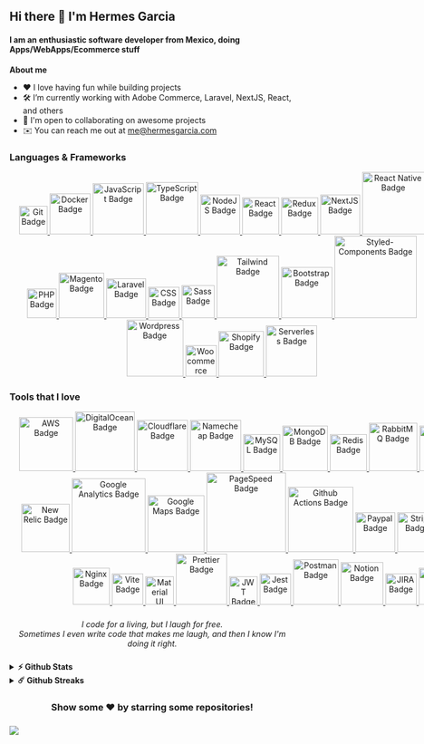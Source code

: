 ## Hi there 👋 I'm Hermes Garcia
#### I am an enthusiastic software developer from Mexico, doing Apps/WebApps/Ecommerce stuff

**About me**
- ❤️ I love having fun while building projects
- 🛠 I’m currently working with Adobe Commerce, Laravel, NextJS, React, and others
- 🤝 I'm open to collaborating on awesome projects
- ✉️ You can reach me out at [me@hermesgarcia.com](mailto:me@hermesgarcia.com)



### Languages & Frameworks
<div align="center">
<div style="width: 750px">
<a href="https://git-scm.com/" target="_blank" rel="noreferrer">
<img src="https://camo.githubusercontent.com/42acc7ee3a18313a065e672e0835729edf3361dedb045d6c3cf8821fe30a1c2d/68747470733a2f2f696d672e736869656c64732e696f2f7374617469632f76313f7374796c653d666f722d7468652d6261646765266d6573736167653d47697426636f6c6f723d463035303332266c6f676f3d476974266c6f676f436f6c6f723d464646464646266c6162656c3d" width="50" alt="Git Badge" />
</a>
<a href="https://www.docker.com/" target="_blank" rel="noreferrer">
<img src="https://img.shields.io/badge/Docker-2CA5E0?style=for-the-badge&logo=docker&logoColor=white" width="72" alt="Docker Badge" />
</a>
<a href="https://developer.mozilla.org/en-US/docs/Web/JavaScript" target="_blank" rel="noreferrer">
<img src="https://img.shields.io/badge/JavaScript-323330?style=for-the-badge&logo=javascript&logoColor=F7DF1E" width="90" alt="JavaScript Badge" />
</a>
<a href="https://www.typescriptlang.org/" target="_blank" rel="noreferrer">
<img src="https://img.shields.io/badge/TypeScript-007ACC?style=for-the-badge&logo=typescript&logoColor=white" width="92" alt="TypeScript Badge" />
</a>
<a href="https://nodejs.org/en/" target="_blank" rel="noreferrer">
<img src="https://img.shields.io/badge/Node.js-339933?style=for-the-badge&logo=nodedotjs&logoColor=white" width="70" alt="NodeJS Badge" />
</a>
<a href="https://reactjs.org/" target="_blank" rel="noreferrer">
<img src="https://img.shields.io/badge/React-20232A?style=for-the-badge&logo=react&logoColor=61DAFB" width="65" alt="React Badge" />
</a>
<a href="https://redux.js.org/" target="_blank" rel="noreferrer">
<img src="https://img.shields.io/badge/Redux-593D88?style=for-the-badge&logo=redux&logoColor=white" width="65" alt="Redux Badge" />
</a>
<a href="https://nextjs.org/" target="_blank" rel="noreferrer">
<img src="https://img.shields.io/badge/next.js-000000?style=for-the-badge&logo=nextdotjs&logoColor=white" width="70" alt="NextJS Badge" />
</a>

<a href="https://reactnative.dev/" target="_blank" rel="noreferrer">
<img src="https://img.shields.io/badge/React_Native-20232A?style=for-the-badge&logo=react&logoColor=61DAFB" width="110" alt="React Native Badge" />
</a>

<a href="https://www.php.net/" target="_blank" rel="noreferrer">
<img src="https://img.shields.io/badge/PHP-777BB4?style=for-the-badge&logo=php&logoColor=white" width="52" alt="PHP Badge" />
</a>
<a href="https://business.adobe.com/products/magento/magento-commerce.html" target="_blank" rel="noreferrer">
<img src="https://camo.githubusercontent.com/4124f925b1d15da7ea009d3b6e3c973b81f61e946508d38220738d39e61b88cd/68747470733a2f2f696d672e736869656c64732e696f2f7374617469632f76313f7374796c653d666f722d7468652d6261646765266d6573736167653d4d6167656e746f26636f6c6f723d454536373246266c6f676f3d4d6167656e746f266c6f676f436f6c6f723d464646464646266c6162656c3d" width="80" alt="Magento Badge" />
</a>
<a href="https://laravel.com/" target="_blank" rel="noreferrer">
<img src="https://img.shields.io/badge/Laravel-FF2D20?style=for-the-badge&logo=laravel&logoColor=white" width="70" alt="Laravel Badge" />
</a>

<a href="https://developer.mozilla.org/en-US/docs/Web/CSS" target="_blank" rel="noreferrer">
<img src="https://img.shields.io/badge/CSS3-1572B6?style=for-the-badge&logo=css3&logoColor=white" width="55" alt="CSS Badge" />
</a>
<a href="https://sass-lang.com/" target="_blank" rel="noreferrer">
<img src="https://camo.githubusercontent.com/7436ecde5696a856dd865d3fc81fa2612054f468e12fdb5d591e7a19a46fc9f7/68747470733a2f2f696d672e736869656c64732e696f2f7374617469632f76313f7374796c653d666f722d7468652d6261646765266d6573736167653d5361737326636f6c6f723d434336363939266c6f676f3d53617373266c6f676f436f6c6f723d464646464646266c6162656c3d" width="58" alt="Sass Badge" />
</a>
<a href="https://tailwindcss.com/" target="_blank" rel="noreferrer">
<img src="https://camo.githubusercontent.com/5d16e7fdd964ebca50ca82d6c8b081045630340427c463f4470050acd4e50ef3/68747470733a2f2f696d672e736869656c64732e696f2f7374617469632f76313f7374796c653d666f722d7468652d6261646765266d6573736167653d5461696c77696e642b43535326636f6c6f723d323232323232266c6f676f3d5461696c77696e642b435353266c6f676f436f6c6f723d303642364434266c6162656c3d" width="110" alt="Tailwind Badge" />
</a>
<a href="https://getbootstrap.com/" target="_blank" rel="noreferrer">
<img src="https://img.shields.io/badge/Bootstrap-563D7C?style=for-the-badge&logo=bootstrap&logoColor=white" width="90" alt="Bootstrap Badge" />
</a>
<a href="https://styled-components.com/" target="_blank" rel="noreferrer">
<img src="https://camo.githubusercontent.com/5c0ce52c634e8c55bdc35797c96bef788da087d899194227f04f44794186b35e/68747470733a2f2f696d672e736869656c64732e696f2f7374617469632f76313f7374796c653d666f722d7468652d6261646765266d6573736167653d7374796c65642d636f6d706f6e656e747326636f6c6f723d444237303933266c6f676f3d7374796c65642d636f6d706f6e656e7473266c6f676f436f6c6f723d464646464646266c6162656c3d" width="145" alt="Styled-Components Badge" />
</a>

<a href="https://wordpress.org/" target="_blank" rel="noreferrer">
<img src="https://camo.githubusercontent.com/2943f0d0ea94547e106bc8d4f6208186d826c30ce4526b1d617b3ba5482ec38f/68747470733a2f2f696d672e736869656c64732e696f2f7374617469632f76313f7374796c653d666f722d7468652d6261646765266d6573736167653d576f7264507265737326636f6c6f723d323137353942266c6f676f3d576f72645072657373266c6f676f436f6c6f723d464646464646266c6162656c3d" width="100" alt="Wordpress Badge" />
</a>
<a href="https://woocommerce.com/" target="_blank" rel="noreferrer">
<img src="https://camo.githubusercontent.com/474f50bbab73819bb5aee049131bf601bad25455fe88b374ad0b9479d6a9693c/68747470733a2f2f696d672e736869656c64732e696f2f7374617469632f76313f7374796c653d666f722d7468652d6261646765266d6573736167653d576f6f26636f6c6f723d393635383841266c6f676f3d576f6f266c6f676f436f6c6f723d464646464646266c6162656c3d" width="55" alt="Woocommerce Badge" />
</a>
<a href="https://www.shopify.com/" target="_blank" rel="noreferrer">
<img src="https://img.shields.io/badge/shopify-8DB543?style=for-the-badge&logo=Shopify&logoColor=white" width="80" alt="Shopify Badge" />
</a>

<a href="https://www.serverless.com/" target="_blank" rel="noreferrer">
<img src="https://camo.githubusercontent.com/9a5ae0ebc9b7e1261df86045426e5d1bbbab67827df9143d51ada8c25bfd7f41/68747470733a2f2f696d672e736869656c64732e696f2f7374617469632f76313f7374796c653d666f722d7468652d6261646765266d6573736167653d5365727665726c65737326636f6c6f723d464435373530266c6f676f3d5365727665726c657373266c6f676f436f6c6f723d464646464646266c6162656c3d" width="90" alt="Serverless Badge" />
</a>

</div>
</div>

### Tools that I love

<div align="center">
<div style="width: 900px">
<a href="https://aws.amazon.com/" target="_blank" rel="noreferrer">
<img src="https://img.shields.io/badge/Amazon_AWS-FF9900?style=for-the-badge&logo=amazonaws&logoColor=white" width="95" alt="AWS Badge" />
</a>
<a href="https://www.digitalocean.com/" target="_blank" rel="noreferrer">
<img src="https://img.shields.io/badge/Digital_Ocean-0080FF?style=for-the-badge&logo=DigitalOcean&logoColor=white" width="105" alt="DigitalOcean Badge" />
</a>
<a href="https://www.cloudflare.com/" target="_blank" rel="noreferrer">
<img src="https://img.shields.io/badge/Cloudflare-F38020?style=for-the-badge&logo=Cloudflare&logoColor=white" width="90" alt="Cloudflare Badge" />
</a>
<a href="https://www.namecheap.com/" target="_blank" rel="noreferrer">
<img src="https://camo.githubusercontent.com/f0aa0aee94db54a325cc1b7431b49e523765dd89ec00b33f1895b10414311c73/68747470733a2f2f696d672e736869656c64732e696f2f7374617469632f76313f7374796c653d666f722d7468652d6261646765266d6573736167653d4e616d65636865617026636f6c6f723d444533373233266c6f676f3d4e616d656368656170266c6f676f436f6c6f723d464646464646266c6162656c3d" width="90" alt="Namecheap Badge" />
</a>

<a href="https://www.mysql.com/" target="_blank" rel="noreferrer">
<img src="https://img.shields.io/badge/MySQL-005C84?style=for-the-badge&logo=mysql&logoColor=white" width="65" alt="MySQL Badge" />
</a>
<a href="https://www.mongodb.com/" target="_blank" rel="noreferrer">
<img src="https://img.shields.io/badge/MongoDB-4EA94B?style=for-the-badge&logo=mongodb&logoColor=white" width="80" alt="MongoDB Badge" />
</a>
<a href="https://redis.io/" target="_blank" rel="noreferrer">
<img src="https://camo.githubusercontent.com/96b42e2a7e8943d51689b0b33fcc4d51fdcf4239f7f9da9f71224d1be905d96f/68747470733a2f2f696d672e736869656c64732e696f2f7374617469632f76313f7374796c653d666f722d7468652d6261646765266d6573736167653d526564697326636f6c6f723d444333383244266c6f676f3d5265646973266c6f676f436f6c6f723d464646464646266c6162656c3d" width="65" alt="Redis Badge" />
</a>
<a href="https://www.rabbitmq.com/" target="_blank" rel="noreferrer">
<img src="https://camo.githubusercontent.com/3c1911b9b4c4d3e24062411c40d9eec739c6933f5f9389cd2ce4aed5bbe9d0ac/68747470733a2f2f696d672e736869656c64732e696f2f7374617469632f76313f7374796c653d666f722d7468652d6261646765266d6573736167653d5261626269744d5126636f6c6f723d464636363030266c6f676f3d5261626269744d51266c6f676f436f6c6f723d464646464646266c6162656c3d" width="85" alt="RabbitMQ Badge" />
</a>
<a href="https://firebase.google.com/" target="_blank" rel="noreferrer">
<img src="https://img.shields.io/badge/firebase-ffca28?style=for-the-badge&logo=firebase&logoColor=black" width="80" alt="Firebase Badge" />
</a>
<a href="https://www.algolia.com/" target="_blank" rel="noreferrer">
<img src="https://camo.githubusercontent.com/de37463ab9277518089bf8b12b2c365d9cc8494dc7da522abad7f24db15e687e/68747470733a2f2f696d672e736869656c64732e696f2f7374617469632f76313f7374796c653d666f722d7468652d6261646765266d6573736167653d416c676f6c696126636f6c6f723d353436384646266c6f676f3d416c676f6c6961266c6f676f436f6c6f723d464646464646266c6162656c3d" width="75" alt="Algolia Badge" />
</a>

<a href="https://newrelic.com/" target="_blank" rel="noreferrer">
<img src="https://camo.githubusercontent.com/0e05ee3aa45a20aa9d93f007072133d913bcb5b0fa819c90fc6159351a8681bb/68747470733a2f2f696d672e736869656c64732e696f2f7374617469632f76313f7374796c653d666f722d7468652d6261646765266d6573736167653d4e65772b52656c696326636f6c6f723d303038433939266c6f676f3d4e65772b52656c6963266c6f676f436f6c6f723d464646464646266c6162656c3d" width="85" alt="New Relic Badge" />
</a>
<a href="https://analytics.google.com/" target="_blank" rel="noreferrer">
<img src="https://img.shields.io/badge/Google%20Analytics-E37400?style=for-the-badge&logo=google%20analytics&logoColor=white" width="130" alt="Google Analytics Badge" />
</a>
<a href="developers.google.com/maps" target="_blank" rel="noreferrer">
<img src="https://camo.githubusercontent.com/6e4c33c4469cc28c9a9144b49c840d16bb98df76cb5b9d14f8715c8af2749bd3/68747470733a2f2f696d672e736869656c64732e696f2f7374617469632f76313f7374796c653d666f722d7468652d6261646765266d6573736167653d476f6f676c652b4d61707326636f6c6f723d343238354634266c6f676f3d476f6f676c652b4d617073266c6f676f436f6c6f723d464646464646266c6162656c3d" width="100" alt="Google Maps Badge" />
</a>
<a href="https://pagespeed.web.dev/" target="_blank" rel="noreferrer">
<img src="https://camo.githubusercontent.com/283346b37eb70544ea696dc1ca299d04f64f21432eb12c025cf3a56f52e25758/68747470733a2f2f696d672e736869656c64732e696f2f7374617469632f76313f7374796c653d666f722d7468652d6261646765266d6573736167653d5061676553706565642b496e73696768747326636f6c6f723d343238354634266c6f676f3d5061676553706565642b496e736967687473266c6f676f436f6c6f723d464646464646266c6162656c3d" width="140" alt="PageSpeed Badge" />
</a>

<a href="https://github.com/features/actions" target="_blank" rel="noreferrer">
<img src="https://img.shields.io/badge/GitHub_Actions-2088FF?style=for-the-badge&logo=github-actions&logoColor=white" width="115" alt="Github Actions Badge" />
</a>

<a href="https://www.paypal.com/" target="_blank" rel="noreferrer">
<img src="https://camo.githubusercontent.com/f42cd885723031b05241f2791aa53451dc77dd2696ab50fcac5a4c6a7f4b77c9/68747470733a2f2f696d672e736869656c64732e696f2f7374617469632f76313f7374796c653d666f722d7468652d6261646765266d6573736167653d50617950616c26636f6c6f723d303034353743266c6f676f3d50617950616c266c6f676f436f6c6f723d464646464646266c6162656c3d" width="70" alt="Paypal Badge" />
</a>
<a href="https://stripe.com/" target="_blank" rel="noreferrer">
<img src="https://camo.githubusercontent.com/5e8e465612d10ddb4831b853b21cf9763eeb9f004b73f0fb7420ba8df14951c3/68747470733a2f2f696d672e736869656c64732e696f2f7374617469632f76313f7374796c653d666f722d7468652d6261646765266d6573736167653d53747269706526636f6c6f723d303038434444266c6f676f3d537472697065266c6f676f436f6c6f723d464646464646266c6162656c3d" width="70" alt="Stripe Badge" />
</a>
<a href="https://mercadopago.com" target="_blank" rel="noreferrer">
<img src="https://camo.githubusercontent.com/078d056cdacdeedc7e946f8b786db556d22b22e56e22054d9e400c2f12d3a1fc/68747470733a2f2f696d672e736869656c64732e696f2f7374617469632f76313f7374796c653d666f722d7468652d6261646765266d6573736167653d4d65726361646f2b5061676f26636f6c6f723d323232323232266c6f676f3d4d65726361646f2b5061676f266c6f676f436f6c6f723d303042314541266c6162656c3d" width="120" alt="MercadoPago Badge" />
</a>

<a href="https://www.nginx.com/" target="_blank" rel="noreferrer">
<img src="https://img.shields.io/badge/Nginx-009639?style=for-the-badge&logo=nginx&logoColor=white" width="65" alt="Nginx Badge" />
</a>
<a href="https://vitejs.dev/" target="_blank" rel="noreferrer">
<img src="https://img.shields.io/badge/Vite-B73BFE?style=for-the-badge&logo=vite&logoColor=FFD62E" width="55" alt="Vite Badge" />
</a>
<a href="https://mui.com/" target="_blank" rel="noreferrer">
<img src="https://camo.githubusercontent.com/208852c2348eb4c34115c18e7bc1364ef7ccc88a76a8e659a7ba13c4da7318c0/68747470733a2f2f696d672e736869656c64732e696f2f7374617469632f76313f7374796c653d666f722d7468652d6261646765266d6573736167653d4d554926636f6c6f723d303037464646266c6f676f3d4d5549266c6f676f436f6c6f723d464646464646266c6162656c3d" width="50" alt="Material UI Badge" />
</a>
<a href="https://prettier.io/" target="_blank" rel="noreferrer">
<img src="https://img.shields.io/badge/prettier-1A2C34?style=for-the-badge&logo=prettier&logoColor=F7BA3E" width="90" alt="Prettier Badge" />
</a>
<a href="https://jwt.io/" target="_blank" rel="noreferrer">
<img src="https://img.shields.io/badge/JWT-000000?style=for-the-badge&logo=JSON%20web%20tokens&logoColor=white" width="50" alt="JWT Badge" />
</a>
<a href="https://jestjs.io/" target="_blank" rel="noreferrer">
<img src="https://img.shields.io/badge/Jest-C21325?style=for-the-badge&logo=jest&logoColor=white" width="55" alt="Jest Badge" />
</a>

<a href="https://www.postman.com/" target="_blank" rel="noreferrer">
<img src="https://camo.githubusercontent.com/d2737af1a4caf34d83fc933874a0c907b6419848a41f8e3e914a7c35356ca3cf/68747470733a2f2f696d672e736869656c64732e696f2f7374617469632f76313f7374796c653d666f722d7468652d6261646765266d6573736167653d506f73746d616e26636f6c6f723d464636433337266c6f676f3d506f73746d616e266c6f676f436f6c6f723d464646464646266c6162656c3d" width="80" alt="Postman Badge" />
</a>
<a href="https://www.notion.so/" target="_blank" rel="noreferrer">
<img src="https://img.shields.io/badge/Notion-000000?style=for-the-badge&logo=notion&logoColor=white" width="75" alt="Notion Badge" />
</a>
<a href="https://www.atlassian.com/software/jira" target="_blank" rel="noreferrer">
<img src="https://img.shields.io/badge/Jira-0052CC?style=for-the-badge&logo=Jira&logoColor=white" width="55" alt="JIRA Badge" />
</a>
<a href="https://slack.com/" target="_blank" rel="noreferrer">
<img src="https://img.shields.io/badge/Slack-4A154B?style=for-the-badge&logo=slack&logoColor=white" width="65" alt="Slack Badge" />
</a>

</div>
</div>

###
<div align="center">
<em>I code for a living, but I laugh for free.<br>Sometimes I even write code that makes me laugh, and then I know I'm doing it right.</em>
</div>

###

<details>
  <summary><b>⚡ Github Stats</b></summary>
  <br />

| <a href="http://www.github.com/hermes-garcia"><img align="center" src="https://github-readme-stats.vercel.app/api?username=hermes-garcia&show_icons=true&count_private=true&hide=issues,contribs&theme=buefy" alt="Hermes' Github Stats" /></a> | <a href="http://www.github.com/hermes-garcia"><img align="center" src="https://github-readme-stats.vercel.app/api/top-langs/?username=hermes-garcia&layout=compact&theme=vue&langs_count=6" /></a> |
|-------------------------------------------------------------------------------------------------------------------------------------------------------------------------------------------------------------------------------------------------|----------------------------------------------------------------------------------------------------------------------------------------------------------------------------------------------------|

</details>


<details>	
  <summary><b>☄️ Github Streaks</b></summary>
  <br />
  <img height="180em" src="https://github-readme-streak-stats.herokuapp.com/?user=hermes-garcia&hide_border=true" alt="Hermes' Github Streak stats" />
</details>

###

<div align="center">
<h3> Show some ❤️ by starring some repositories!</h3>
</div>

###

![](https://visitor-badge.glitch.me/badge?page_id=hermes-garcia.hermes-garcia&left_color=black)